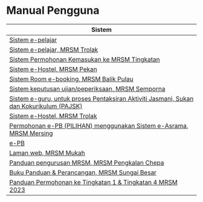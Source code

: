 # Manual Pengguna

| Sistem                                                                                                                                       |
| -------------------------------------------------------------------------------------------------------------------------------------------- |
| [Sistem e-pelajar](../../../pautan/material/epelajar-mrsm.pdf)                                                                               |
| [Sistem e-pelajar, MRSM Trolak](../../../pautan/material/epelajar.pdf)                                                                       |
| [Sistem Permohonan Kemasukan ke MRSM Tingkatan](../../../pautan/material/Sistem-Permohonan-MRSM.pdf)                                         |
| [Sistem e-Hostel, MRSM Pekan](http://tar.mrsm.edu.my/data/pelajar/asrama/borang-pb.pdf)                                                      |
| [Sistem Room e-booking, MRSM Balik Pulau](../../../pautan/Sistem-Room-e-booking.pdf)                                                         |
| [Sistem keputusan ujian/peperiksaan, MRSM Semporna](../../../pautan/material/semakan\_keputusan.pdf)                                         |
| [Sistem e-guru, untuk proses Pentaksiran Aktiviti Jasmani, Sukan dan Kokurikulum (PAJSK)](../../../pautan/material/eguru.pdf)                |
| [Sistem e-Hostel, MRSM Trolak](../../../pautan/material/E-HOSTEL.pdf)                                                                        |
| [Permohonan e-PB (PILIHAN) menggunakan Sistem e-Asrama, MRSM Mersing](../../../pautan/material/e-PB.pdf)                                     |
| [e-PB](../../../pautan/material/e-PB.pdf)                                                                                                    |
| [Laman web, MRSM Mukah](../../../pautan/material/web-mukah.pdf)                                                                              |
| [Panduan pengurusan MRSM, MRSM Pengkalan Chepa](../../../pautan/material/pengurusan\_mrsm.pdf)                                               |
| [Buku Panduan & Perancangan, MRSM Sungai Besar](https://anyflip.com/mkaug/elxb/)                                                             |
| [Panduan Permohonan ke Tingkatan 1 & Tingkatan 4 MRSM 2023](https://www.tcer.my/wp-content/uploads/2022/09/Buku-Panduan-Permohonan-MRSM.pdf) |
